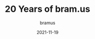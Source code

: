 ---
author: bramus
date: 2021-11-19
publisher: bramusblog
tags:
  - development
  - history
  - meta
target_url: https://www.bram.us/2021/11/19/20-years-of-bram-us/
title: 20 Years of bram.us
---